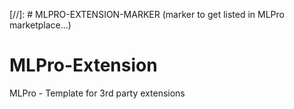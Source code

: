 [//]: # MLPRO-EXTENSION-MARKER (marker to get listed in MLPro marketplace...)
# MLPro-Extension
MLPro - Template for 3rd party extensions
